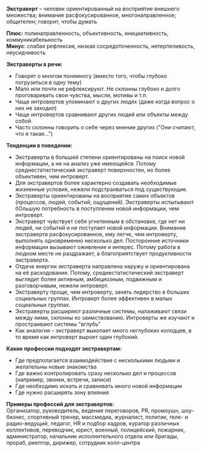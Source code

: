 **Экстраверт** – человек ориентированный на восприятие внешнего множества; внимание расфокусированное, многонаправленное; общителен; говорит, чтобы думать  
  
**Плюс:** полинаправленность, объективность, инициативность, коммуникабельность  
**Минус**: слабая рефлексия, низкая сосредоточенность, нетерпеливость, неусидчивость  
  
**Экстраверты в речи:**  
- Говорят о многом понемногу (вместо того, чтобы глубоко погрузиться в одну тему)
- Мало или почти не рефлексируют. Не склонны глубоко и долго проговаривать свои чувства, мысли, мотивы и т.п.
- Чаще интровертов упоминают о других людях (даже когда вопрос о них не заходил)
- Чаще интровертов сравнивают других людей или объекты между собой
- Часто склонны говорить о себе через мнение других ("Они считают, что я такая...")

**Тенденции в поведении:**  
- Экстраверты в большей степени ориентированы на поиск новой информации, а не на анализ уже имеющейся. Потому среднестатистический экстраверт поверхностен, но более объективен, чем интроверт.
- Для экстравертов более характерно создавать необходимые жизненные условия, нежели подстраиваться под существующие.
- Экстраверты ориентированы на восприятие самих объектов (процессов, людей, событий, ощущений). Экстраверты испытывают бОльшую потребность в поступлении новой информации, чем интроверт.
- Экстраверт чувствует себя угнетенным в обстановке, где нет ни людей, ни событий и не поступает новой информации. Внимание экстраверта расфокусированное, ему легче, чем интроверту, выполнять одновременно несколько дел. Посторонние источники информации вызывают оживление и интерес. Потому работа в людном месте не раздражает, а благоприятствует продуктивности экстраверта.
- Отдача энергии экстраверта направлена наружу и ориентирована на её расходование. Потому, среднестатистический экстраверт выглядит более активным, амбициозным, подвижным и разговорчивым, нежели интроверт.
- Экстраверту проще, чем интроверту, занять лидерство в больших социальных группах. Интроверт более эффективен в малых социальных группах.
- Экстраверты расширяют различные системы, налаживают связи между ними, склонны ко заимствованию. Интроверты же изучают и простраивают системы "вглубь"
- Как аналогия – экстраверт выкопает много неглубоких колодцев, в то время как интроверт выроет один глубокий.

**Какие профессии подходят экстравертам:**  
- Где предполагается взаимодействие с несколькими людьми и желательны новые знакомства  
- Где важно контролировать сразу несколько дел и процессов (например, звонки, встречи, записи)  
- Где необходимо искать и сравнивать много новой информации  
- Где нужно расширять зону влияния  
  
**Примеры профессий для экстравертов:**  
Организатор, руководитель, ведение переговоров, PR, промоушн, шоу-бизнес, спортивный тренер, массмедиа, журналист, политик, теле- и радио-ведущий, педагог, HR и подбор кадров, куратор различных коллективов, переводчик, юрист, военный, полицейский, пожарник, администратор, начальник исполнительного отдела или бригады, прораб, риелтор, дирижер, сотрудник колл-центра